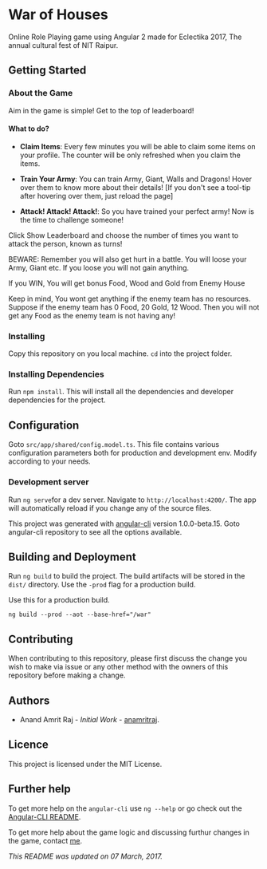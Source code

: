 # War of Houses

Online Role Playing game using Angular 2 made for Eclectika 2017, The annual cultural fest of NIT Raipur.

## Getting Started

### About the Game
Aim in the game is simple! Get to the top of leaderboard!
#### What to do?
 - **Claim Items**: Every few minutes you will be able to claim some items on your profile. The counter will be only refreshed when you claim the items.
 
- **Train Your Army**: You can train Army, Giant, Walls and Dragons! Hover over them to know more about their details! [If you don't see a tool-tip after hovering over them, just reload the page]

- **Attack! Attack! Attack!**: So you have trained your perfect army! Now is the time to challenge someone! 

Click Show Leaderboard and choose the number of times you want to attack the person, known as turns!

BEWARE: Remember you will also get hurt in a battle. You will loose your Army, Giant etc. If you loose you will not gain anything. 

If you WIN, You will get bonus Food, Wood and Gold from Enemy House

Keep in mind, You wont get anything if the enemy team has no resources. Suppose if the enemy team has 0 Food, 20 Gold, 12 Wood. Then you will not get any Food as the enemy team is not having any!

### Installing

Copy this repository on you local machine. `cd` into the project folder.

### Installing Dependencies
Run `npm install`. This will install all the dependencies and developer dependencies for the project.

## Configuration
Goto `src/app/shared/config.model.ts`. This file contains various configuration parameters both for production and development env. Modify according to your needs. 
### Development server
Run `ng serve`for a dev server. Navigate to `http://localhost:4200/`. The app will automatically reload if you change any of the source files.

This project was generated with [angular-cli](https://github.com/angular/angular-cli) version 1.0.0-beta.15. Goto angular-cli repository to see all the options available.

## Building and Deployment

Run `ng build` to build the project. The build artifacts will be stored in the `dist/` directory. Use the `-prod` flag for a production build.

Use this for a production build.
```
ng build --prod --aot --base-href="/war"
```

## Contributing

When contributing to this repository, please first discuss the change you wish to make via issue or any other method with the owners of this repository before making a change.

## Authors

- Anand Amrit Raj - *Initial Work* - [anamritraj](https://github.com/anamritraj).

## Licence

This project is licensed under the MIT License.

## Further help

To get more help on the `angular-cli` use `ng --help` or go check out the [Angular-CLI README](https://github.com/angular/angular-cli/blob/master/README.md).

To get more help about the game logic and discussing furthur changes in the game, contact [me](mailto:hello@anandamritraj.in).

*This README was updated on 07 March, 2017.*
